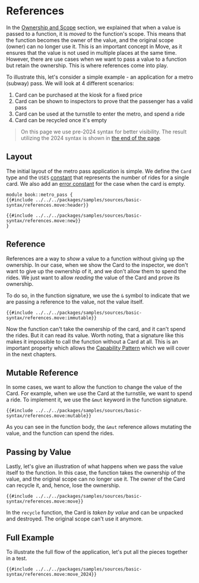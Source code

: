 # References

<!--

Chapter: Basic Syntax
Goal: Show what the borrow checker is and how it works.
Notes:
    - give the metro pass example
    - show why passing by reference is useful
    - mention that reference comparison is faster
    - references can be both mutable and immutable
    - immutable access to shared objects is faster
    - implicit copy
    - moving the value
    - unpacking a reference (mutable and immutable)

 -->

In the [Ownership and Scope](./ownership-and-scope.md) section, we explained that when a value is passed to a function, it is _moved_ to the function's scope. This means that the function becomes the owner of the value, and the original scope (owner) can no longer use it. This is an important concept in Move, as it ensures that the value is not used in multiple places at the same time. However, there are use cases when we want to pass a value to a function but retain the ownership. This is where references come into play.

To illustrate this, let's consider a simple example - an application for a metro (subway) pass. We will look at 4 different scenarios:

1. Card can be purchased at the kiosk for a fixed price
2. Card can be shown to inspectors to prove that the passenger has a valid pass
3. Card can be used at the turnstile to enter the metro, and spend a ride
4. Card can be recycled once it's empty

> On this page we use pre-2024 syntax for better visibility. The result utilizing the 2024 syntax is shown in [the end of the page](#move-2024).

## Layout

The initial layout of the metro pass application is simple. We define the `Card` type and the `USES` [constant](./constants.md) that represents the number of rides for a single card. We also add an [error constant](./assert-and-abort.md#error-constants) for the case when the card is empty.

```move
module book::metro_pass {
{{#include ../../../packages/samples/sources/basic-syntax/references.move:header}}

{{#include ../../../packages/samples/sources/basic-syntax/references.move:new}}
}
```

<!-- In [the previous section](./ownership-and-scope.md) we explained the ownership and scope in Move. We showed how the value is *moved* to a new scope, and how it changes the owner. In this section, we will explain how to *borrow* a reference to a value to avoid moving it, and how Move's *borrow checker* ensures that the references are used correctly. -->

## Reference

References are a way to _show_ a value to a function without giving up the ownership. In our case, when we show the Card to the inspector, we don't want to give up the ownership of it, and we don't allow them to spend the rides. We just want to allow _reading_ the value of the Card and prove its ownership.

To do so, in the function signature, we use the `&` symbol to indicate that we are passing a reference to the value, not the value itself.

```move
{{#include ../../../packages/samples/sources/basic-syntax/references.move:immutable}}
```

Now the function can't take the ownership of the card, and it can't spend the rides. But it can read its value. Worth noting, that a signature like this makes it impossible to call the function without a Card at all. This is an important property which allows the [Capability Pattern](./../programmability/capability.md) which we will cover in the next chapters.

## Mutable Reference

In some cases, we want to allow the function to change the value of the Card. For example, when we use the Card at the turnstile, we want to spend a ride. To implement it, we use the `&mut` keyword in the function signature.

```move
{{#include ../../../packages/samples/sources/basic-syntax/references.move:mutable}}
```

As you can see in the function body, the `&mut` reference allows mutating the value, and the function can spend the rides.

## Passing by Value

Lastly, let's give an illustration of what happens when we pass the value itself to the function. In this case, the function takes the ownership of the value, and the original scope can no longer use it. The owner of the Card can recycle it, and, hence, lose the ownership.

```move
{{#include ../../../packages/samples/sources/basic-syntax/references.move:move}}
```

In the `recycle` function, the Card is _taken by value_ and can be unpacked and destroyed. The original scope can't use it anymore.

## Full Example

To illustrate the full flow of the application, let's put all the pieces together in a test.

```move
{{#include ../../../packages/samples/sources/basic-syntax/references.move:move_2024}}
```

<!-- ## Dereference and Copy -->

<!-- TODO: defer and copy, *& -->

<!-- ## Notes -->

<!--
    Move 2024 is great but it's better to show the example with explicit &t and &mut t
    ...and then say that the example could be rewritten with the new syntax


-->

<!-- ## Move 2024

Here's the test from this page written with the Move 2024 syntax:

```move
{{#include ../../../packages/samples/sources/basic-syntax/references.move:move_2024}}
```
-->
